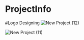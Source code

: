 # ProjectInfo

#Logo Designing
![New Project (12)](https://user-images.githubusercontent.com/117168137/219323281-c519337d-904c-409b-9b75-d5bdacf496eb.png)

![New Project (11)](https://user-images.githubusercontent.com/117168137/219375009-40f9625d-908e-4640-a949-206ea1b41819.png)
